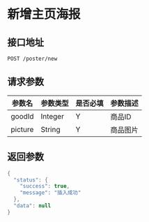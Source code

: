 # 新增主页海报

## 接口地址
```
POST /poster/new
```

## 请求参数
|参数名|参数类型|是否必填|参数描述|
|-----|------|-------|-------|
|goodId|Integer|Y|商品ID|
|picture|String|Y|商品图片|

## 返回参数
```Java
{
  "status": {
    "success": true,
    "message": "插入成功"
  },
  "data": null
}
```
